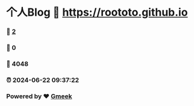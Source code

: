 # 个人Blog :link: https://roototo.github.io 
### :page_facing_up: [2](https://roototo.github.io/tag.html) 
### :speech_balloon: 0 
### :hibiscus: 4048 
### :alarm_clock: 2024-06-22 09:37:22 
### Powered by :heart: [Gmeek](https://github.com/Meekdai/Gmeek)
